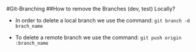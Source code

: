 #Git-Branching
##How to remove the Branches (dev, test) Locally?

-  In order to delete a local branch we use the command:
`git branch -d brach_name`

-  To delete a remote branch we use the command:
`git push origin :branch_name`
